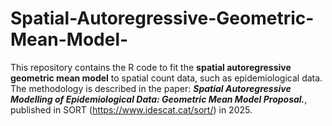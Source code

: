 # Spatial-Autoregressive-Geometric-Mean-Model-
This repository contains the R code to fit the **spatial autoregressive geometric mean model** to spatial count data, such as epidemiological data. The methodology is described in the paper: **_Spatial Autoregressive Modelling of Epidemiological Data: Geometric Mean Model Proposal._**, published in SORT (https://www.idescat.cat/sort/) in 2025.
